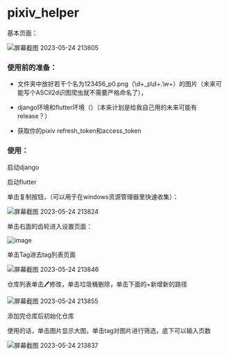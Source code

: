 # pixiv_helper

基本页面：

![屏幕截图 2023-05-24 213805](https://github.com/crosage/pixivlib_helper/assets/90540469/0fdf2121-3856-4335-b269-6a8531fe9788)

### 使用前的准备：
- 文件夹中放好若干个名为123456_p0.png（\d+_p\d+\.\w+）的图片（未来可能写个ASCII2d识图爬虫就不需要严格命名了），

- django环境和flutter环境（）（本来计划是给我自己用的未来可能有release？）

- 获取你的pixiv refresh_token和access_token

### 使用：

启动django

启动flutter

单击复制按钮，（可以用于在windows资源管理器里快速收集）：

![屏幕截图 2023-05-24 213824](https://github.com/crosage/pixivlib_helper/assets/90540469/22385b44-b5d2-4feb-9db4-b945f63ac4eb)

单击右面的齿轮进入设置页面：

![image](https://github.com/crosage/pixivlib_helper/assets/90540469/2461b507-eb35-4ee0-b3b6-ec57c0aafc7c)

单击Tag进去tag列表页面

![屏幕截图 2023-05-24 213846](https://github.com/crosage/pixivlib_helper/assets/90540469/1ddf2885-238e-42d4-9e51-033bbf6980dd)

仓库列表单击🖊修改，单击垃圾桶删除，单击下面的+新增新的路径

![屏幕截图 2023-05-24 213855](https://github.com/crosage/pixivlib_helper/assets/90540469/6ef2ebeb-fc67-4391-b7dd-b6cd1d922a5c)

添加完仓库后初始化仓库

使用的话，单击图片显示大图，单击tag对图片进行筛选，底下可以输入页数

![屏幕截图 2023-05-24 213837](https://github.com/crosage/pixivlib_helper/assets/90540469/bbd6dae2-d352-4167-ab15-031d25e17f6e)
